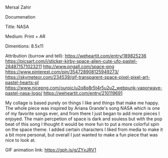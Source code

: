 Mersal Zahir

Documenation

Title: NASA

Medium: Print + AR

Dimentions: 8.5x11

Attribution (burrow and tell): 
https://weheartit.com/entry/189825236
https://picsart.com/i/sticker-kirby-space-alien-cute-ufo-pastel-284871571023211
http://www.pngall.com/space-png
https://www.pinterest.com/pin/354728908125949273/
https://skymeteor.com/234539/gif-transparent-space-pixel-pixel-art-pastel-hearts-pl
https://www.nicepng.com/ourpic/u2q8q8r5t4r5u2u2_webpunk-vaporwave-pastel-nasa-logo/
https://weheartit.com/entry/210119691

My collage is based purely on things I like and things that make me happy. The whole piece was inspired by Ariana Grande's song NASA which is one of my favorite songs ever, and from there I just began to add more pieces I enjoyed. The main percpetion of space is dark and souless but with the pop beat of this song I thought it would be more fun to put a more colorful spin on the space theme. I added certain characters I liked from media to make it a bit more personal, but overall I just wanted to make a fun piece that was nice to look at. 

GIF animation link: https://gph.is/g/ZYxJRV1
